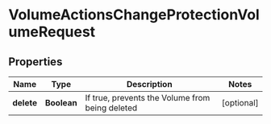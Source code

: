 

# VolumeActionsChangeProtectionVolumeRequest


## Properties

| Name | Type | Description | Notes |
|------------ | ------------- | ------------- | -------------|
|**delete** | **Boolean** | If true, prevents the Volume from being deleted |  [optional] |



